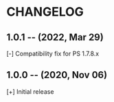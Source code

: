# CHANGELOG

## 1.0.1 -- (2022, Mar 29)
[-] Compatibility fix for PS 1.7.8.x

## 1.0.0 -- (2020, Nov 06)
[+] Initial release
